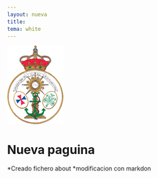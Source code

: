 ```yaml
---
layout: nueva
title:
tema: white
---
```

![imag.cabecera](img/escudo.png)
# Nueva paguina
*Creado fichero about
*modificacion con markdon
